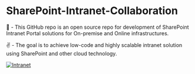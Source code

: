 # SharePoint-Intranet-Collaboration
📁 - This GitHub repo is an open source repo for development of SharePoint Intranet Portal solutions for On-premise and Online infrastructures.

✌  - The goal is to achieve low-code and highly scalable intranet solution using SharePoint and other cloud technology.

<a href="https://github.com/himanjanpati/SharePoint-Intranet-Collaboration/blob/master/Screenshot%202021-02-13%20at%2011.12.40%20PM.png">
         <img alt="Intranet" src="https://azarmstorageaccount.blob.core.windows.net/testblob/banner.JPG">
      </a>

